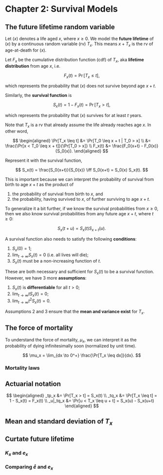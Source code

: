 # Chapter 2: Survival Models

## The future lifetime random variable
Let $(x)$ denotes a life aged $x$, where $x \geq 0$. We model the **future lifetime** of $(x)$ by a continuous random variable (rv) $T_x$. This means $x + T_x$ is the rv of age-at-death for $(x)$.

Let $F_x$ be the cumulative distribution function (cdf) of $T_x$, aka **lifetime distribution** from age $x$, i.e.

$$
    F_x(t) = \Pr[T_x \leq t],
$$

which represents the probability that $(x)$ does not survive beyond age $x + t$.

Similarly, the **survival function** is

$$
    S_x(t) = 1 - F_x(t) = \Pr[T_x > t],
$$

which represents the probability that $(x)$ survives for at least $t$ years.

Note that $T_x$ is a rv that already assume the life already reaches age $x$. In other word,

$$
    \begin{aligned}
        \Pr[T_x \leq t] &= \Pr[T_0 \leq x + t | T_0 > x] \\
        &= \frac{\Pr[x < T_0 \leq x + t]}{\Pr[T_0 > x]} \\
        F_x(t) &= \frac{F_0(x+t) - F_0(x)}{S_0(x)}.
    \end{aligned}
$$

Represent it with the survival function,

$$
    S_x(t) = \frac{S_0(x+t)}{S_0(x)} \iff S_0(x+t) = S_0(x) S_x(t).
$$

This is important because we can interpret the probability of survival from birth to age $x + t$ as the product of
1. the probability of survival from birth to $x$, and 
2. the probability, having survived to $x$, of further surviving to age $x+t$.

To generalize it a bit further, if we know the survival probabilities from $x \geq 0$, then we also know survival probabilities from any future age $x + t$, where $t \geq 0$:

$$
    S_x(t+u) = S_x(t) S_{x+t}(u).
$$

A survival function also needs to satisfy the following **conditions**:
1. $S_x(0) = 1$;
2. $\lim_{t \to \infty} S_x(t) = 0$ (i.e. all lives will die);
3. $S_x(t)$ must be a non-increasing function of $t$.

These are both necessary and sufficient for $S_x(t)$ to be a survival function. However, we have 3 more **assumptions**:
1. $S_x(t)$ is **differentiable** for all $t > 0$;
2. $\lim_{t \to \infty} t S_x(t) = 0$;
3. $\lim_{t \to \infty} t^2 S_x(t) = 0$.

Assumptions 2 and 3 ensure that the **mean and variance exist** for $T_x$.

## The force of mortality
To understand the force of mortality, $\mu_x$, we can interpret it as the probability of dying infinitesimally soon (normalized by unit time).

$$
    \mu_x = \lim_{dx \to 0^+} \frac{\Pr[T_x \leq dx]}{dx}.
$$
### Mortality laws

## Actuarial notation


$$
    \begin{aligned}
      _tp_x &= \Pr[T_x > t] = S_x(t) \\
      _tq_x &= \Pr[T_x \leq t] = 1 - S_x(t) = F_x(t) \\
      _u|_tq_x &= \Pr[u < T_x \leq u + t] = S_x(u) - S_x(u+t)
    \end{aligned}
$$

## Mean and standard deviation of $T_x$

## Curtate future lifetime
### $K_x$ and $e_x$

### Comparing $\mathring{e}$ and $e_x$
 